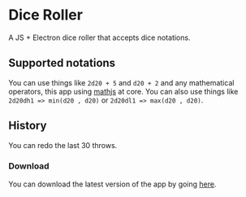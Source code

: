 # Dice Roller
A JS + Electron dice roller that accepts dice notations.

## Supported notations
You can use things like `2d20 + 5` and `d20 + 2` and any mathematical operators, this app using [mathjs](http://mathjs.org/) at core.
You can also use things like `2d20dh1 => min(d20 , d20)` or `2d20dl1 => max(d20 , d20)`.

## History
You can redo the last 30 throws.

### Download
You can download the latest version of the app by going [here](https://drive.google.com/open?id=1pYecdA0VnRFXD-mnff_8xiQL4o1RVT_I).
